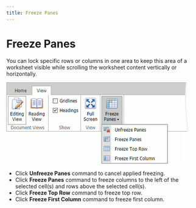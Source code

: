 ```yaml
---
title: Freeze Panes
---
```

# Freeze Panes
You can lock specific rows or columns in one area to keep this area of a worksheet visible while scrolling the worksheet content vertically or horizontally.

![EUD_ASPxSpreadsheet_FreezePanes](../../../images/spreadsheet-data-presentation-freeze-panes.png)

* Click **Unfreeze Panes** command to cancel applied freezing.
* Click **Freeze Panes** command to freeze columns to the left of the selected cell(s) and rows above the selected cell(s).
* Click **Freeze Top Row** command to freeze top row.
* Click **Freeze First Column** command to freeze first column.
